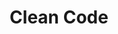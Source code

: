 ---
title: "Clean Code"
layout: category
permalink: /categories/Clean-Code/
author_profile: true
taxonomy: Clean Code
sidebar:
  nav: "categories"
---